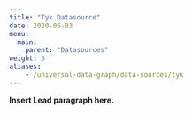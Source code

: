 ```yaml
---
title: "Tyk Datasource"
date: 2020-06-03
menu:
  main:
    parent: "Datasources"
weight: 3
aliases:
    - /universal-data-graph/data-sources/tyk
---
```


**Insert Lead paragraph here.**